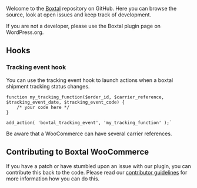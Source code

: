 Welcome to the <a href="https://www.boxtal.com/">Boxtal</a> repository on GitHub. Here you can browse the source, look at open issues and keep track of development.

If you are not a developer, please use the Boxtal plugin page on WordPress.org.

## Hooks

### Tracking event hook

You can use the tracking event hook to launch actions when a boxtal shipment tracking status changes.

```
function my_tracking_function($order_id, $carrier_reference, $tracking_event_date, $tracking_event_code) {
    /* your code here */
}

add_action( 'boxtal_tracking_event', 'my_tracking_function' );`
```

Be aware that a WooCommerce can have several carrier references.

## Contributing to Boxtal WooCommerce
If you have a patch or have stumbled upon an issue with our plugin, you can contribute this back to the code. Please read our [contributor guidelines](https://github.com/Boxtale/boxtal-woocommerce-poc/blob/master/.github/CONTRIBUTING.md) for more information how you can do this.